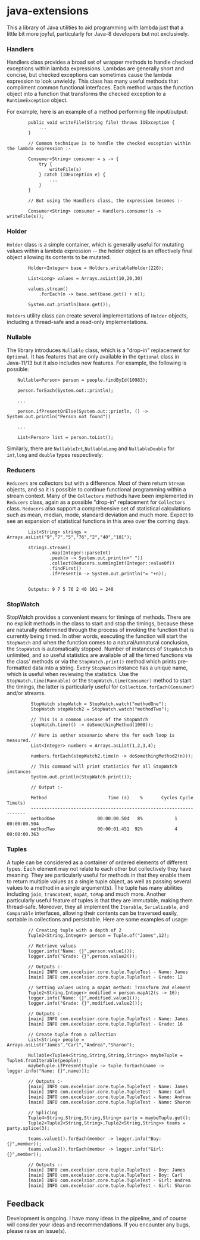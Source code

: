 # java-extensions

This a library of Java utilities to aid programming with lambda just that a little bit more joyful, particularly for 
Java-8 developers but not exclusively. 
### Handlers
Handlers class provides a broad set of wrapper methods to handle checked exceptions within lambda expressions. Lambdas 
are generally short and concise, but checked exceptions can sometimes cause the lambda expression to look unwieldy. 
This class has many useful methods that compliment common functional interfaces. Each method wraps the function object 
into a function that transforms the checked exception to a `RuntimeException` object.

For example, here is an example of a method performing file input/output:
```
        public void writeFile(String file) throws IOException {
            ...
        }
 
        // Common technique is to handle the checked exception within the lambda expression :-
        
        Consumer<String> consumer = s -> {
            try {
                writeFile(s)
            } catch (IOException e) {
                ...
            }
        }
 
        // But using the Handlers class, the expression becomes :-
 
        Consumer<String> consumer = Handlers.consumer(s -> writeFile(s));
```
### Holder
`Holder` class is a simple container, which is generally useful for mutating values within a lambda expression -- the
holder object is an effectively final object allowing its contents to be mutated.
```
        Holder<Integer> base = Holders.writableHolder(220);
        
        List<Long> values = Arrays.asList(10,20,30)       
        
        values.stream()
            .forEach(n -> base.set(base.get() + n));
        
        System.out.println(base.get());
``` 
`Holders` utility class can create several implementations of `Holder` objects, including a thread-safe and a read-only
implementations. 
### Nullable
The library introduces `Nullable` class, which is a "drop-in" replacement for `Optional`. It has features that are only 
available in the `Optional` class in Java-11/13 but it also includes new features. For example, the following is possible:
```
    Nullable<Person> person = people.findById(10983);
    
    person.forEach(System.out::println);    
    
    ...
    
    person.ifPresentOrElse(System.out::println, () -> System.out.println("Person not found"))
    
    ...
    
    List<Person> list = person.toList();
```
Similarly, there are `NullableInt`,`NullableLong` and `NullableDouble` for `int`,`long` and `double` types respectively.
### Reducers
`Reducers` are collectors but with a difference. Most of them return `Stream` objects, and so it is possible to continue
functional programming within a stream context. Many of the `Collectors` methods have been implemented in `Reducers` class, 
again as a possible "drop-in" replacement for `Collectors` class. `Reducers` also support a comprehensive set of statistical
calculations such as mean, median, mode, standard deviation and much more. Expect to see an expansion of statistical 
functions in this area over the coming days.  

```
        List<String> strings = Arrays.asList("9","7","5","76","2","40","101");

        strings.stream()
                .map(Integer::parseInt)
                .peek(n -> System.out.print(n+" "))
                .collect(Reducers.summingInt(Integer::valueOf))
                .findFirst()
                .ifPresent(n -> System.out.println("= "+n)); 

                
        Outputs: 9 7 5 76 2 40 101 = 240         
```
### StopWatch
StopWatch provides a convenient means for timings of methods. There are no explicit methods in the class to start and 
stop the timings, because these are naturally determined through the process of invoking the function that is currently
being timed. In other words, executing the function will start the `StopWatch` and when the function comes to a 
natural/unnatural conclusion, the `StopWatch` is automatically stopped. Number of instances of `StopWatch` is unlimited,
and so useful statistics are available of all the timed functions via the class' methods or via the `StopWatch.print()` 
method which prints pre-formatted data into a string. Every `StopWatch` instance has a unique name, which is useful when 
reviewing the statistics. Use the `StopWatch.time(Runnable)` or the `StopWatch.time(Consumer)` method to start the timings,
the latter is particularly useful for `Collection.forEach(Consumer)` and/or streams.
```
         StopWatch stopWatch = StopWatch.watch("methodOne");
         StopWatch stopWatch2 = StopWatch.watch("methodTwo");
 
         // This is a common usecase of the StopWatch
         stopWatch.time(() -> doSomethingMethod(1000));
 
         // Here is aother sceanario where the for each loop is measured.
         List<Integer> numbers = Arrays.asList(1,2,3,4);
    
         numbers.forEach(stopWatch2.time(n -> doSomethingMethod2(n)));
    
         // This command will print statistics for all StopWatch instances
         System.out.println(StopWatch.print());
    
         // Output :-
    
         Method                       Time (s)    %       Cycles Cycle Time(s)
         --------------------------------------------------------------------
         methodOne                00:00:00.504   8%            1 00:00:00.504
         methodTwo                00:00:01.451  92%            4 00:00:00.363

```
### Tuples
A tuple can be considered as a container of ordered elements of different types. Each element may not relate to each
other but collectively they have meaning. They are particularly useful for methods in that they enable them to 
return multiple values as a single tuple object, as well as passing several values to a method in a single argument(s).
The tuple has many abilities including `join`, `truncateAt`, `mapAt`, `toMap` and much more. Another particularly useful 
feature of tuples is that they are immutable, making them thread-safe. Moreover, they all implement the `Iterable`, 
`Serializable`, and `Comparable` interfaces, allowing their contents can be traversed easily, sortable in 
collections and persistable. Here are some examples of usage:
```
        // Creating tuple with a depth of 2
        Tuple2<String,Integer> person = Tuple.of("James",12);
         
        // Retrieve values
        logger.info("Name: {}",person.value1());
        logger.info("Grade: {}",person.value2());
        
        // Outputs :-
        [main] INFO com.excelsior.core.tuple.TupleTest - Name: James
        [main] INFO com.excelsior.core.tuple.TupleTest - Grade: 12
        
        // Setting values using a mapAt method: Transform 2nd element
        Tuple2<String,Integer> modified = person.mapAt2(s -> 16);
        logger.info("Name: {}",modified.value1());
        logger.info("Grade: {}",modified.value2());
        
        // Outputs :-
        [main] INFO com.excelsior.core.tuple.TupleTest - Name: James
        [main] INFO com.excelsior.core.tuple.TupleTest - Grade: 16
        
        // Create tuple from a collection
        List<String> people = Arrays.asList("James","Carl","Andrea","Sharon");

        Nullable<Tuple4<String,String,String,String>> maybeTuple = Tuple4.fromIterable(people);
        maybeTuple.ifPresent(tuple -> tuple.forEach(name -> logger.info("Name: {}",name)));
        
        // Outputs :-
        [main] INFO com.excelsior.core.tuple.TupleTest - Name: James
        [main] INFO com.excelsior.core.tuple.TupleTest - Name: Carl
        [main] INFO com.excelsior.core.tuple.TupleTest - Name: Andrea
        [main] INFO com.excelsior.core.tuple.TupleTest - Name: Sharon
        
        // Splicing
        Tuple4<String,String,String,String> party = maybeTuple.get();
        Tuple2<Tuple2<String,String>,Tuple2<String,String>> teams = party.splice(3);

        teams.value1().forEach(member -> logger.info("Boy: {}",member));
        teams.value2().forEach(member -> logger.info("Girl: {}",member));
        
        // Outputs :-        
        [main] INFO com.excelsior.core.tuple.TupleTest - Boy: James
        [main] INFO com.excelsior.core.tuple.TupleTest - Boy: Carl
        [main] INFO com.excelsior.core.tuple.TupleTest - Girl: Andrea
        [main] INFO com.excelsior.core.tuple.TupleTest - Girl: Sharon                       
```

## Feedback
Development is ongoing. I have many ideas in the pipeline, and of course will consider your ideas and recommendations. 
If you encounter any bugs, please raise an issue(s).